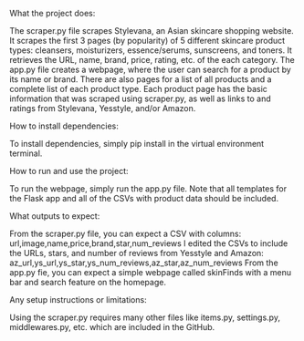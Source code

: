What the project does:

  The scraper.py file scrapes Stylevana, an Asian skincare shopping website. It scrapes the first 3 pages (by popularity) of 5 different skincare product types: cleansers, moisturizers, essence/serums, sunscreens, and toners. It retrieves the URL, name, brand, price, rating, etc. of the each category.
  The app.py file creates a webpage, where the user can search for a product by its name or brand. There are also pages for a list of all products and a complete list of each product type. Each product page has the basic information that was scraped using scraper.py, as well as links to and ratings from Stylevana, Yesstyle, and/or Amazon.

  
How to install dependencies:

  To install dependencies, simply pip install in the virtual environment terminal.


How to run and use the project:

  To run the webpage, simply run the app.py file. Note that all templates for the Flask app and all of the CSVs with product data should be included.

  
What outputs to expect:

  From the scraper.py file, you can expect a CSV with columns: url,image,name,price,brand,star,num_reviews
  I edited the CSVs to include the URLs, stars, and number of reviews from Yesstyle and Amazon: az_url,ys_url,ys_star,ys_num_reviews,az_star,az_num_reviews
  From the app.py fie, you can expect a simple webpage called skinFinds with a menu bar and search feature on the homepage. 


Any setup instructions or limitations:

  Using the scraper.py requires many other files like items.py, settings.py, middlewares.py, etc. which are included in the GitHub.
